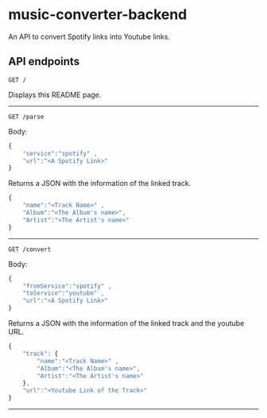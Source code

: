 # music-converter-backend

An API to convert Spotify links into Youtube links.

## API endpoints

`GET /`

Displays this README page.

---

`GET /parse`

Body:

```javascript
{
    "service":"spotify" ,
    "url":"<A Spotify Link>"
}
```

Returns a JSON with the information of the linked track.

```javascript
{
    "name":"<Track Name>" ,
    "Album":"<The Album's name>",
    "Artist":"<The Artist's name>"
}
```

---

`GET /convert`

Body:

```javascript
{
    "fromService":"spotify" ,
    "toService":"youtube" ,
    "url":"<A Spotify Link>"
}
```

Returns a JSON with the information of the linked track and the youtube URL.

```javascript
{
    "track": {
        "name":"<Track Name>" ,
        "Album":"<The Album's name>",
        "Artist":"<The Artist's name>"
    },
    "url":"<Youtube Link of the Track>"
}
```

---
